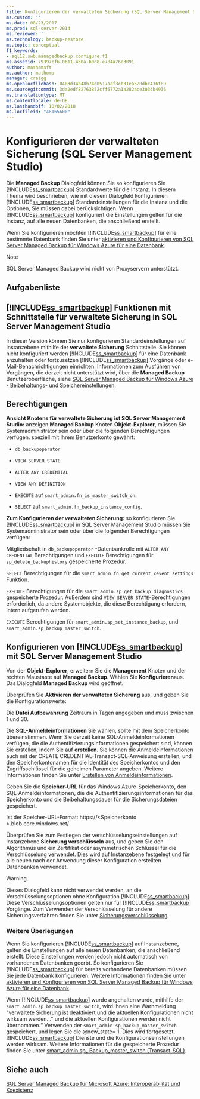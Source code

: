 ```yaml
---
title: Konfigurieren der verwalteten Sicherung (SQL Server Management Studio) | Microsoft-Dokumentation
ms.custom: ''
ms.date: 08/23/2017
ms.prod: sql-server-2014
ms.reviewer: ''
ms.technology: backup-restore
ms.topic: conceptual
f1_keywords:
- sql12.swb.managedbackup.configure.f1
ms.assetid: 79397cf6-0611-450a-b0d8-e784a76e3091
author: mashamsft
ms.author: mathoma
manager: craigg
ms.openlocfilehash: 0403d34b48b74d0517aaf3cb31ea520dbc436f89
ms.sourcegitcommit: 3da2edf82763852cff6772a1a282ace3034b4936
ms.translationtype: MT
ms.contentlocale: de-DE
ms.lasthandoff: 10/02/2018
ms.locfileid: "48165600"
---
```

# <a name="configure-managed-backup-sql-server-management-studio"></a>Konfigurieren der verwalteten Sicherung (SQL Server Management Studio)
  Die **Managed Backup** Dialogfeld können Sie so konfigurieren Sie [!INCLUDE[ss_smartbackup](../includes/ss-smartbackup-md.md)] Standardwerte für die Instanz. In diesem Thema wird beschrieben, wie mit diesem Dialogfeld konfigurieren [!INCLUDE[ss_smartbackup](../includes/ss-smartbackup-md.md)] Standardeinstellungen für die Instanz und die Optionen, Sie müssen dabei berücksichtigen. Wenn [!INCLUDE[ss_smartbackup](../includes/ss-smartbackup-md.md)] konfiguriert die Einstellungen gelten für die Instanz, auf alle neuen Datenbanken, die anschließend erstellt.  
  
 Wenn Sie konfigurieren möchten [!INCLUDE[ss_smartbackup](../includes/ss-smartbackup-md.md)] für eine bestimmte Datenbank finden Sie unter [aktivieren und Konfigurieren von SQL Server Managed Backup für Windows Azure für eine Datenbank](../../2014/database-engine/sql-server-managed-backup-to-windows-azure-retention-and-storage-settings.md#DatabaseConfigure).  
 
> [!NOTE] 
> SQL Server Managed Backup wird nicht von Proxyservern unterstützt. 
  
## <a name="task-list"></a>Aufgabenliste  
  
## <a name="includesssmartbackupincludesss-smartbackup-mdmd-functions-using-managed-backup-interface-in-sql-server-management-studio"></a>[!INCLUDE[ss_smartbackup](../includes/ss-smartbackup-md.md)] Funktionen mit Schnittstelle für verwaltete Sicherung in SQL Server Management Studio  
 In dieser Version können Sie nur konfigurieren Standardeinstellungen auf Instanzebene mithilfe der **verwaltete Sicherung** Schnittstelle. Sie können nicht konfiguriert werden [!INCLUDE[ss_smartbackup](../includes/ss-smartbackup-md.md)] für eine Datenbank anzuhalten oder fortzusetzen [!INCLUDE[ss_smartbackup](../includes/ss-smartbackup-md.md)] Vorgänge oder e-Mail-Benachrichtigungen einrichten. Informationen zum Ausführen von Vorgängen, die derzeit nicht unterstützt wird, über die **Managed Backup** Benutzeroberfläche, siehe [SQL Server Managed Backup für Windows Azure - Beibehaltungs- und Speichereinstellungen](../../2014/database-engine/sql-server-managed-backup-to-windows-azure-retention-and-storage-settings.md).  
  
## <a name="permissions"></a>Berechtigungen  
 **Ansicht Knotens für verwaltete Sicherung ist SQL Server Management Studio:** anzeigen **Managed Backup** Knoten **Objekt-Explorer**, müssen Sie Systemadministrator sein oder über die folgenden Berechtigungen verfügen. speziell mit Ihrem Benutzerkonto gewährt:  
  
-   `db_backupoperator`  
  
-   `VIEW SERVER STATE`  
  
-   `ALTER ANY CREDENTIAL`  
  
-   `VIEW ANY DEFINITION`  
  
-   `EXECUTE` auf `smart_admin.fn_is_master_switch_on`.  
  
-   `SELECT` auf `smart_admin.fn_backup_instance_config`.  
  
 **Zum Konfigurieren der verwalteten Sicherung:** so konfigurieren Sie [!INCLUDE[ss_smartbackup](../includes/ss-smartbackup-md.md)] in SQL Server Management Studio müssen Sie Systemadministrator sein oder über die folgenden Berechtigungen verfügen:  
  
 Mitgliedschaft in `db_backupoperator` -Datenbankrolle mit `ALTER ANY CREDENTIAL` Berechtigungen und `EXECUTE` Berechtigungen für `sp_delete_backuphistory` gespeicherte Prozedur.  
  
 `SELECT` Berechtigungen für die `smart_admin.fn_get_current_xevent_settings` Funktion.  
  
 `EXECUTE` Berechtigungen für die `smart_admin.sp_get_backup_diagnostics` gespeicherte Prozedur. Außerdem sind `VIEW SERVER STATE`-Berechtigungen erforderlich, da andere Systemobjekte, die diese Berechtigung erfordern, intern aufgerufen werden.  
  
 `EXECUTE` Berechtigungen für `smart_admin.sp_set_instance_backup`, und `smart_admin.sp_backup_master_switch`.  
  
## <a name="configure-includesssmartbackupincludesss-smartbackup-mdmd-using-sql-server-management-studio"></a>Konfigurieren von [!INCLUDE[ss_smartbackup](../includes/ss-smartbackup-md.md)] mit SQL Server Management Studio  
 Von der **Objekt-Explorer**, erweitern Sie die **Management** Knoten und der rechten Maustaste auf **Managed Backup**. Wählen Sie **Konfigurieren**aus. Das Dialogfeld **Managed Backup** wird geöffnet.  
  
 Überprüfen Sie **Aktivieren der verwalteten Sicherung** aus, und geben Sie die Konfigurationswerte:  
  
 Die **Datei Aufbewahrung** Zeitraum in Tagen angegeben und muss zwischen 1 und 30.  
  
 Die **SQL-Anmeldeinformationen** Sie wählen, sollte mit dem Speicherkonto übereinstimmen. Wenn Sie derzeit keine SQL-Anmeldeinformationen verfügen, die die Authentifizierungsinformationen gespeichert sind, können Sie erstellen, indem Sie auf **erstellen**. Sie können die Anmeldeinformationen auch mit der CREATE CREDENTIAL-Transact-SQL-Anweisung erstellen, und den Speicherkontonamen für die Identität des Speicherkontos und den Zugriffsschlüssel für die geheimen Parameter angeben. Weitere Informationen finden Sie unter [Erstellen von Anmeldeinformationen](../relational-databases/backup-restore/sql-server-backup-to-url.md#credential).  
  
 Geben Sie die **Speicher-URL** für das Windows Azure-Speicherkonto, den SQL-Anmeldeinformationen, die die Authentifizierungsinformationen für das Speicherkonto und die Beibehaltungsdauer für die Sicherungsdateien gespeichert.  
  
 Ist der Speicher-URL-Format: https://\<Speicherkonto >.blob.core.windows.net/  
  
 Überprüfen Sie zum Festlegen der verschlüsselungseinstellungen auf Instanzebene **Sicherung verschlüsseln** aus, und geben Sie den Algorithmus und ein Zertifikat oder asymmetrischen Schlüssel für die Verschlüsselung verwendet.  Dies wird auf Instanzebene festgelegt und für alle neuen nach der Anwendung dieser Konfiguration erstellten Datenbanken verwendet.  
  
> [!WARNING]  
>  Dieses Dialogfeld kann nicht verwendet werden, an die Verschlüsselungsoptionen ohne Konfiguration [!INCLUDE[ss_smartbackup](../includes/ss-smartbackup-md.md)]. Diese Verschlüsselungsoptionen gelten nur für [!INCLUDE[ss_smartbackup](../includes/ss-smartbackup-md.md)] Vorgänge. Zum Verwenden der Verschlüsselung für andere Sicherungsverfahren finden Sie unter [Sicherungsverschlüsselung](../relational-databases/backup-restore/backup-encryption.md).  
  
### <a name="considerations"></a>Weitere Überlegungen  
 Wenn Sie konfigurieren [!INCLUDE[ss_smartbackup](../includes/ss-smartbackup-md.md)] auf Instanzebene, gelten die Einstellungen auf alle neuen Datenbanken, die anschließend erstellt.  Diese Einstellungen werden jedoch nicht automatisch von vorhandenen Datenbanken geerbt. So konfigurieren Sie [!INCLUDE[ss_smartbackup](../includes/ss-smartbackup-md.md)] für bereits vorhandene Datenbanken müssen Sie jede Datenbank konfigurieren. Weitere Informationen finden Sie unter [aktivieren und Konfigurieren von SQL Server Managed Backup für Windows Azure für eine Datenbank](../../2014/database-engine/sql-server-managed-backup-to-windows-azure-retention-and-storage-settings.md#DatabaseConfigure).  
  
 Wenn [!INCLUDE[ss_smartbackup](../includes/ss-smartbackup-md.md)] wurde angehalten wurde, mithilfe der `smart_admin.sp_backup_master_switch`, wird Ihnen eine Warnmeldung "verwaltete Sicherung ist deaktiviert und die aktuellen Konfigurationen nicht wirksam werden..." und die aktuellen Konfigurationen werden nicht übernommen.“ Verwenden der `smart_admin.sp_backup_master_switch` gespeichert, und legen Sie die @new_state= 1. Dies wird fortgesetzt, [!INCLUDE[ss_smartbackup](../includes/ss-smartbackup-md.md)] Dienste und die Konfigurationseinstellungen werden wirksam. Weitere Informationen für die gespeicherte Prozedur finden Sie unter [smart_admin.sp_ Backup_master_switch &#40;Transact-SQL&#41;](/sql/relational-databases/system-stored-procedures/managed-backup-sp-backup-master-switch-transact-sql).  
  
## <a name="see-also"></a>Siehe auch  
 [SQL Server Managed Backup für Microsoft Azure: Interoperabilität und Koexistenz](../../2014/database-engine/sql-server-managed-backup-to-windows-azure-interoperability-and-coexistence.md)  
  
  
